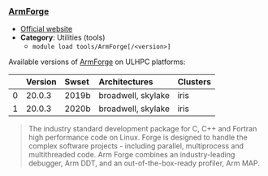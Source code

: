 ### [ArmForge](https://developer.arm.com/products/software-development-tools/hpc/arm-forge)

* [Official website](https://developer.arm.com/products/software-development-tools/hpc/arm-forge)
* __Category__: Utilities (tools)
    -  `module load tools/ArmForge[/<version>]`

Available versions of [ArmForge](https://developer.arm.com/products/software-development-tools/hpc/arm-forge) on ULHPC platforms:

|    | Version   | Swset   | Architectures      | Clusters   |
|---:|:----------|:--------|:-------------------|:-----------|
|  0 | 20.0.3    | 2019b   | broadwell, skylake | iris       |
|  1 | 20.0.3    | 2020b   | broadwell, skylake | iris       |

> The industry standard development package for C, C++ and Fortran high performance code on Linux. Forge is designed to handle the complex software projects - including parallel, multiprocess and multithreaded code. Arm Forge combines an industry-leading debugger, Arm DDT, and an out-of-the-box-ready profiler, Arm MAP.

